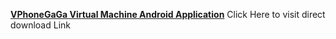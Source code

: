 **[VPhoneGaGa Virtual Machine Android Application](https://vphonegaga.ibitu.in/)**
Click Here to visit direct download Link
